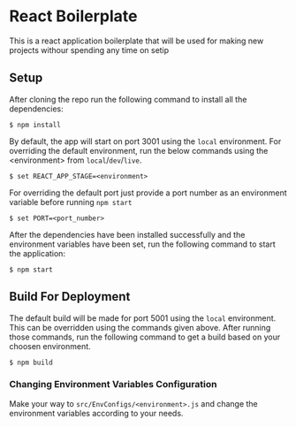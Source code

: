 # React Boilerplate
This is a react application boilerplate that will be used for making new projects withour spending any time on setip

## Setup
After cloning the repo run the following command to install all the dependencies:

```
$ npm install
```

By default, the app will start on port 3001 using the `local` environment. For overriding the default environment, run the below commands using the <environment\> from `local`/`dev`/`live`.
```
$ set REACT_APP_STAGE=<environment>
```
For overriding the default port just provide a port number as an environment variable before running `npm start` 
```
$ set PORT=<port_number>
```
After the dependencies have been installed successfully and the environment variables have been set, run the following command to start the application:
```
$ npm start
```

## Build For Deployment
The default build will be made for port 5001 using the `local` environment. This can be overridden using the commands given above. After running those commands, run the following command to get a build based on your choosen environment.
```
$ npm build
```

### Changing Environment Variables Configuration
Make your way to `src/EnvConfigs/<environment>.js` and change the environment variables according to your needs.